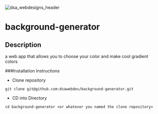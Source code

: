 ![dsa_webdesigns_header](https://user-images.githubusercontent.com/24277002/46819655-4d23bc00-cd52-11e8-865d-cb589c6f6bfa.jpg)

# background-generator
## Description
a web app that allows you to choose your color and make cool gradient colors

###Installation Instructions

- Clone repository
```
git clone git@github.com:dsawebdev/background-generator.git
```
- CD into Directory 
```
cd background-generator <or whatever you named the clone repository> 
```
